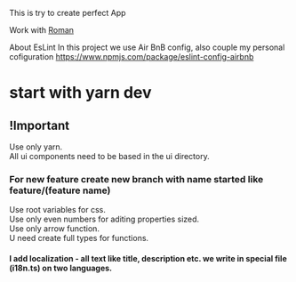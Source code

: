 This is try to create perfect App

Work with <a href="https://github.com/harmmselution">Roman</a>

About EsLint
In this project we use Air BnB config, also couple my personal cofiguration https://www.npmjs.com/package/eslint-config-airbnb

# start with yarn dev


## !Important
Use only yarn.  
All ui components need to be based in the ui directory.  
### For new feature create new branch with name started like feature/(feature name)  
Use root variables for css.  
Use only even numbers for aditing properties sized.  
Use only arrow function.  
U need create full types for functions.  
#### I add localization - all text like title, description etc. we write in special file (i18n.ts) on two languages.

